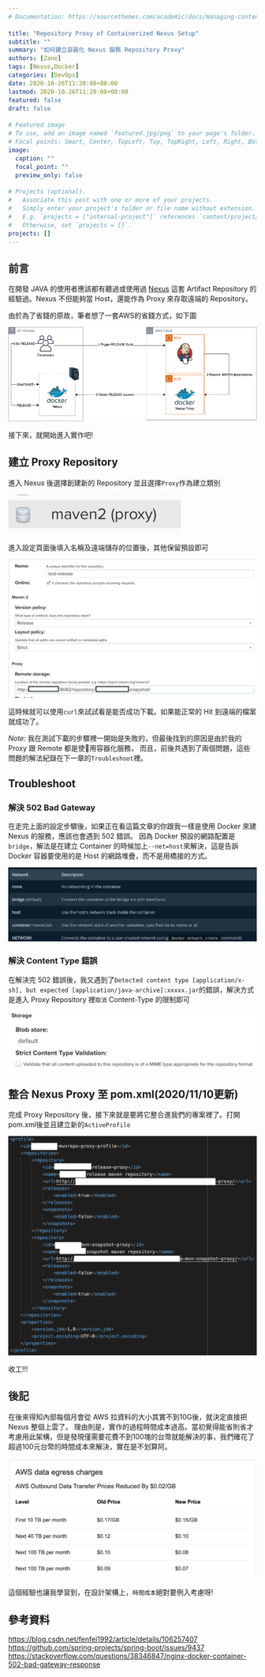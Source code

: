 ```yaml
---
# Documentation: https://sourcethemes.com/academic/docs/managing-content/

title: "Repository Proxy of Containerized Nexus Setup"
subtitle: ""
summary: "如何建立容器化 Nexus 服務 Repository Proxy"
authors: [Zane]
tags: [Nexus,Docker]
categories: [DevOps]
date: 2020-10-26T11:20:08+08:00
lastmod: 2020-10-26T11:20:08+08:00
featured: false
draft: false

# Featured image
# To use, add an image named `featured.jpg/png` to your page's folder.
# Focal points: Smart, Center, TopLeft, Top, TopRight, Left, Right, BottomLeft, Bottom, BottomRight.
image:
  caption: ""
  focal_point: ""
  preview_only: false

# Projects (optional).
#   Associate this post with one or more of your projects.
#   Simply enter your project's folder or file name without extension.
#   E.g. `projects = ["internal-project"]` references `content/project/deep-learning/index.md`.
#   Otherwise, set `projects = []`.
projects: []
---
```


## 前言

在開發 JAVA 的使用者應該都有聽過或使用過 [Nexus](https://www.sonatype.com/nexus/repository-oss) 這套 Artifact Repository 的經驗過。Nexus 不但能夠當 Host，還能作為 Proxy 來存取遠端的 Repository。

由於為了省錢的原故，筆者想了一套AWS的省錢方式，如下圖

![Nexus Proxy](nexus_proxy.png)

接下來，就開始進入實作吧!

## 建立 Proxy Repository

進入 Nexus 後選擇創建新的 Repository 並且選擇`Proxy`作為建立類別

![Maven Proxy](maven2_proxy.png)

進入設定頁面後填入名稱及遠端儲存的位置後，其他保留預設即可

![Proxy Settings](proxy_repo_settings.png)

這時候就可以使用`curl`來試試看是能否成功下載。如果能正常的 Hit 到遠端的檔案就成功了。

*Note:* 我在測試下載的步驟裡一開始是失敗的，但最後找到的原因是由於我的 Proxy 跟 Remote 都是使用容器化服務，
而且，前後共遇到了兩個問題，這些問題的解法紀錄在下一章的`Troubleshoot`裡。

## Troubleshoot

### 解決 502 Bad Gateway

在走完上面的設定步驟後，如果正在看這篇文章的你跟我一樣是使用 Docker 來建 Nexus 的服務，應該也會遇到 502 錯誤。
因為 Docker 預設的網路配置是`bridge`，解法是在建立 Container 的時候加上`--net=host`來解決，這是告訴 Docker 容器要使用的是 Host 的網路堆疊，而不是用橋接的方式。

![Docker Network Definition](docker_network_define.png)

### 解決 Content Type 錯誤

在解決完 502 錯誤後，我又遇到了`Detected content type [application/x-sh], but expected [application/java-archive]:xxxxx.jar`的錯誤，解決方式是進入 Proxy Repository 裡`取消` Content-Type 的限制即可

![Strict Content Type](storage_content_type_strict.png)

## 整合 Nexus Proxy 至 pom.xml(2020/11/10更新)

完成 Proxy Repository 後，接下來就是要將它整合進我們的專案裡了。打開pom.xml後並且建立新的`ActiveProfile`

![pom.xml Settings](pom.xml_settings.png)

收工!!!

## 後記

在後來得知內部每個月會從 AWS 拉資料的大小其實不到10G後，就決定直接把 Nexus 整個上雲了。
理由則是，實作的過程時間成本過高。當初覺得能省則省才考慮用此架構，但是發現僅需要花費不到100塊的台幣就能解決的事，我們確花了超過100元台幣的時間成本來解決，實在是不划算阿。

![AWS Egress Pricing](aws_ingress_egress_pricing.png)

這個經驗也讓我學習到，在設計架構上，`時間成本`絕對要例入考慮呀!

## 參考資料

<https://blog.csdn.net/fenfei1992/article/details/106257407>
<https://github.com/spring-projects/spring-boot/issues/9437>
<https://stackoverflow.com/questions/38346847/nginx-docker-container-502-bad-gateway-response>
